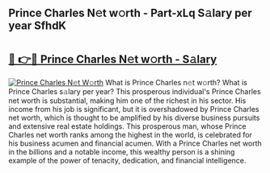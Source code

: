 ## Prince Charles N𝚎t w𝚘rth - Part-xLq S𝚊lary per year SfhdK

# <h2><a href="http://gc3nw1.nevu.top/?p=Prince+Charles">🔗 👉🔴 Prince Charles N𝚎t w𝚘rth - S𝚊lary</a></h2>

[![Prince Charles N𝚎t W𝚘rth](https://i.imgur.com/Oavwk0R.jpeg)](http://gc3nw1.nevu.top/?p=Prince+Charles)
What is Prince Charles n𝚎t w𝚘rth? What is Prince Charles s𝚊lary per year?
This prosperous individual's Prince Charles net worth is substantial, making him one of the richest in his sector. His income from his job is significant, but it is overshadowed by Prince Charles net worth, which is thought to be amplified by his diverse business pursuits and extensive real estate holdings. This prosperous man, whose Prince Charles net worth ranks among the highest in the world, is celebrated for his business acumen and financial acumen. With a Prince Charles net worth in the billions and a notable income, this wealthy person is a shining example of the power of tenacity, dedication, and financial intelligence.
